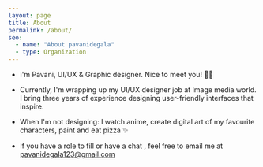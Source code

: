 ```yaml
---
layout: page
title: About  
permalink: /about/
seo:
  - name: "About pavanidegala"
  - type: Organization
---
```


* I'm Pavani, UI/UX & Graphic designer. Nice to meet you! 👋🏼


* Currently, I'm wrapping up my UI/UX designer job at Image media world. I bring three years of experience designing user-friendly interfaces that inspire.

* When I'm not designing:
  I watch anime, create digital art of my favourite characters, paint and eat pizza ✨

* If you have a role to fill or have a chat , feel free to email me at pavanidegala123@gmail.com
  